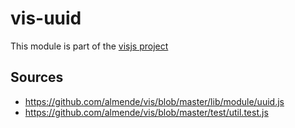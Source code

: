 # vis-uuid

This module is part of the [visjs project](https://github.com/visjs)

## Sources

- https://github.com/almende/vis/blob/master/lib/module/uuid.js
- https://github.com/almende/vis/blob/master/test/util.test.js